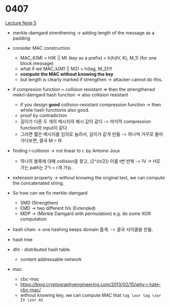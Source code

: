 # 0407

[Lecture Note 5](../lecture-notes/Lec5.pdf)

- merkle-damgard strenthening -> adding length of the message as a padding
- consider MAC construction
  - MAC_K(M) = H(K || M) (key as a prefix) = h(h(IV, K), M_1) (for one block message)
  - what if we MAC_k(M1 || M2) = h(tag, M_2)!!!
  - **compute the MAC without knowing the key**
  - but length is clearly marked if strengthen -> attacker cannot do this.
- if compresion function = collision resistant => then the strengthened mekrl-damgard hash function -> also collision resistant
  - if you design **good** collision-resistant compression function -> then whole hash functionis also good.
  - proof by contradiction
  - 길이가 다른 두 개의 메시지의 해시 값이 같다 -> 마지막 compression function의 input이 같다
  - 그러면 짧은 메시지를 임의로 늘려서, 길이가 같게 만듦 -> 하나씩 거꾸로 돌아가다보면, 결국 M = N
- finding r-collision -> not linear to r. by Antoine Joux
  - 하나의 블록에 대해 collision을 찾고, (2^{n/2}) 이를 t번 반복 -> IV -> H로 가는 path는 2^t = r개 가능.
- extension property -> without knowing the original text, we can compute the concatenated string.
- So how can we fix merkle-damgard
  - SMD (Strengthen)
  - EMD -> two different IVs (Extended)
  - MDP -> (Merkle Damgard with permutation) e.g. do some XOR computation

- hash chain -> one hashing keeps domain 좁게. -> 결국 사이클을 만듦.
- hash tree
- dht - distributed hash table.
  - content addressable network

- mac
  - cbc-mac
  - https://blog.cryptographyengineering.com/2013/02/15/why-i-hate-cbc-mac/
  - without knowing key, we can compute MAC that `tag \xor tag \xor IV \xor m1`
